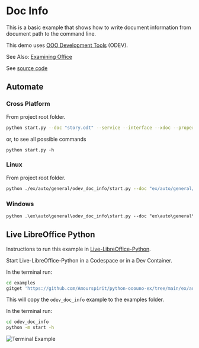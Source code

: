 # Doc Info

This is a basic example that shows how to write document information from document path to the command line.

This demo uses [OOO Development Tools](https://python-ooo-dev-tools.readthedocs.io/en/latest/) (ODEV).

See Also: [Examining Office](https://python-ooo-dev-tools.readthedocs.io/en/latest/odev/part1/chapter03.html)

See [source code](./start.py)

## Automate

### Cross Platform

From project root folder.

```sh
python start.py --doc "story.odt" --service --interface --xdoc --property
```

or, to see all possible commands

```shell
python start.py -h
```

### Linux

From project root folder.

```sh
python ./ex/auto/general/odev_doc_info/start.py --doc "ex/auto/general/odev_doc_info/story.odt" --service --interface --xdoc --property
```

### Windows

```ps
python .\ex\auto\general\odev_doc_info\start.py --doc "ex\auto\general\odev_doc_info\story.odt" --service --interface --xdoc --property
```

## Live LibreOffice Python

Instructions to run this example in [Live-LibreOffice-Python](https://github.com/Amourspirit/live-libreoffice-python).

Start Live-LibreOffice-Python in a Codespace or in a Dev Container.

In the terminal run:

```bash
cd examples
gitget 'https://github.com/Amourspirit/python-ooouno-ex/tree/main/ex/auto/general/odev_doc_info'
```

This will copy the `odev_doc_info` example to the examples folder.

In the terminal run:

```bash
cd odev_doc_info
python -m start -h
```

![Terminal Example](https://user-images.githubusercontent.com/4193389/179373247-0b9d34b2-9457-44c8-8823-e405272d3c80.gif)
